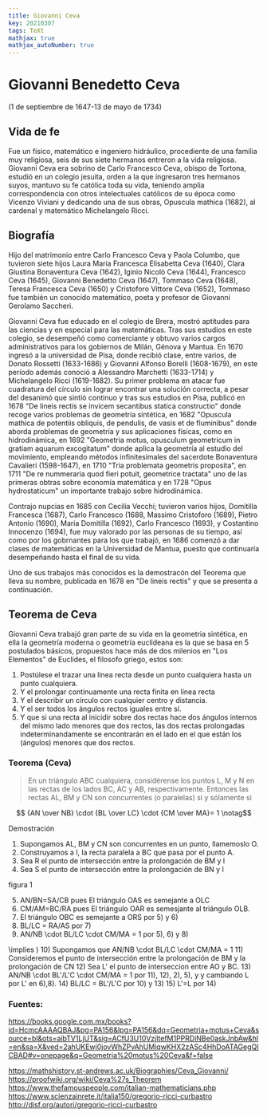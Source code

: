 ```yaml
---
title: Giovanni Ceva
key: 20210307
tags: TeXt
mathjax: true
mathjax_autoNumber: true
---
```


# Giovanni Benedetto Ceva
(1 de septiembre de 1647-13 de mayo de 1734)

## Vida de fe
Fue un físico, matemático e ingeniero hidráulico, procediente de una familia muy religiosa, seis de sus siete hermanos entreron a la vida religiosa. Giovanni Ceva era sobrino de Carlo Francesco Ceva, obispo de Tortona, estudió en un colegio jesuita, orden a la que ingresaron tres hermanos suyos, mantuvo su fe católica toda su vida, teniendo amplia correspondencia con otros intelectuales católicos de su época como Vicenzo Viviani y dedicando una de sus obras, Opuscula mathica (1682), al cardenal y matemático Michelangelo Ricci.

## Biografía
Hijo del matrimonio entre Carlo Francesco Ceva y Paola Columbo, que tuvieron siete hijos 
Laura Maria Francesca Elisabetta Ceva (1640), Clara Giustina Bonaventura Ceva (1642), Iginio Nicolò Ceva (1644), Francesco Ceva (1645), Giovanni Benedetto Ceva (1647), Tommaso Ceva (1648), Teresa Francesca Ceva (1650) y Cristoforo Vittore Ceva (1652), Tommaso fue también un conocido matemático, poeta y profesor de Giovanni Gerolamo Saccheri.  

Giovanni Ceva fue educado en el colegio de Brera, mostró aptitudes para las ciencias y en especial para las matemáticas. Tras sus estudios en este colegio, se desempeñó como comerciante y obtuvo varios cargos administrativos para los gobiernos de Milán, Génova y Mantua. En 1670 ingresó a la universidad de Pisa, donde recibió clase, entre varios, de Donato Rossetti (1633-1686) y Giovanni Alfonso Borelli (1608-1679), en este período además conoció a Alessandro Marchetti (1633-1714) y Michelangelo Ricci (1619-1682). 
Su primer problema en atacar fue cuadratura del círculo sin lograr encontrar una solución correcta, a pesar del desanimó que sintió continuo y tras sus estudios en Pisa, publicó en 1678 "De lineis rectis se invicem secantibus statica constructio" donde recoge varios problemas de geometría sintética, en 1682 "Opuscula mathica de potentiis obliquis, de pendulis, de vasis et de fluminibus" donde aborda problemas de geometría y sus aplicaciones físicas, como en hidrodinámica, en 1692 "Geometria motus, opusculum geometricum in gratiam aquarum excogitatum"  donde aplica la geometría al estudio del movimiento, empleando métodos infinitesimales del sacerdote Bonaventura Cavalieri (1598-1647), en 1710 "Tria problemata geometris proposita", en 1711  "De re nummeraria quod fieri potuit, geometrice tractata" uno de las primeras obtras sobre economía matemática y en 1728 "Opus hydrostaticum" un importante trabajo sobre hidrodinámica. 

Contrajo nupcias en 1685 con Cecilia Vecchi; tuvieron varios hijos, Domitilla Francesca (1687), Carlo Francesco (1688, Massimo Cristoforo (1689), Pietro Antonio (1690), Maria Domitilla (1692), Carlo Francesco (1693), y Costantino Innocenzo (1694), fue muy valorado por las personas de su tiempo, así como por los gobrnantes para los que trabajó, en 1686 comenzó a dar clases de matemáticas en la Universidad de Mantua, puesto que continuaría desempeñando hasta el final de su vida.

Uno de sus trabajos más conocidos es la demostracón del Teorema que lleva su nombre, publicada en 1678 en "De lineis rectis"  y que se presenta a continuación.

## Teorema de Ceva
Giovanni Ceva trabajó gran parte de su vida en la geometria sintética, en ella la geometría moderna o geometría euclideana es la que se basa en 5 postulados básicos, propuestos hace más de dos milenios en "Los Elementos" de Euclides, el filosofo griego, estos son:

1. Postúlese el trazar una línea recta desde un punto cualquiera hasta un punto cualquiera.
2. Y el prolongar continuamente una recta finita en línea recta
3. Y el describir un círculo con cualquier centro y distancia.
4. Y el ser todos los ángulos rectos iguales entre sí.
5.  Y que si una recta al inicidir sobre dos rectas hace dos ángulos internos del mismo lado menores que dos rectos, las dos rectas prolongadas indeterminandamente se encontrarán en el lado en el que están los (ángulos) menores que dos rectos.


### Teorema (Ceva)
>En un triángulo ABC cualquiera, considérense los puntos L, M y N en las rectas de los lados BC, AC y AB, respectivamente. Entonces las rectas AL, BM y CN son concurrentes (o paralelas) si y sólamente si 

$$ {AN \over NB} \cdot {BL \over LC} \cdot {CM \over MA}= 1 \notag$$

Demostración

1) Supongamos  AL, BM y CN son concurrentes en un punto, llamemoslo O.
2) Construyamos a l, la recta paralela a BC que pasa por el punto A.
3) Sea R el punto de intersección entre la prolongación de BM y l
4) Sea S el punto de intersección entre la prolongación de BN y l

figura 1

5) AN/BN=SA/CB pues El triángulo OAS es semejante a OLC
6) CM/AM=BC/RA pues El triángulo OAR es semesjante al triángulo OLB.
7) El triángulo OBC es semejante a ORS por 5) y 6) 
8) BL/LC = RA/AS por 7)
9) AN/NB \cdot BL/LC \cdot CM/MA = 1 por 5), 6) y 8)

\implies )
10) Supongamos que AN/NB \cdot BL/LC \cdot CM/MA = 1 
11) Consideremos el punto de intersección entre la prolongación de BM y la prolongación de CN
12) Sea L' el punto de interseccion entre AO y BC.
13) AN/NB \cdot BL'/L'C \cdot CM/MA = 1   por 11), 12), 2), 5), y y cambiando L por L' en  6),8).
14) BL/LC = BL'/L'C  por 10) y 13)
15) L'=L por 14)


### Fuentes:

https://books.google.com.mx/books?id=HcmcAAAAQBAJ&pg=PA156&lpg=PA156&dq=Geometria+motus+Ceva&source=bl&ots=aibTV1LjUT&sig=ACfU3U10VzjltefM1PPRDiNBe0askJnbAw&hl=en&sa=X&ved=2ahUKEwj0jovWhZPvAhUMiqwKHX2zASc4HhDoATAGegQICBAD#v=onepage&q=Geometria%20motus%20Ceva&f=false

https://mathshistory.st-andrews.ac.uk/Biographies/Ceva_Giovanni/
https://proofwiki.org/wiki/Ceva%27s_Theorem
https://www.thefamouspeople.com/italian-mathematicians.php
https://www.scienzainrete.it/italia150/gregorio-ricci-curbastro
http://disf.org/autori/gregorio-ricci-curbastro
